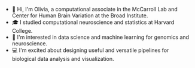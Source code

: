 - 👋 Hi, I'm Olivia, a computational associate in the McCarroll Lab and Center for Human Brain Variation at the Broad Institute.
- 🎓 I studied computational neuroscience and statistics at Harvard College.
- 🧬 I'm interested in data science and machine learning for genomics and neuroscience.
- 💻 I'm excited about designing useful and versatile pipelines for biological data analysis and visualization.

<!--
**Olivia-Yoo/Olivia-Yoo** is a ✨ _special_ ✨ repository because its `README.md` (this file) appears on your GitHub profile.

Here are some ideas to get you started:

- 🔭 I’m currently working on ...
- 🌱 I’m currently learning ...
- 👯 I’m looking to collaborate on ...
- 🤔 I’m looking for help with ...
- 💬 Ask me about ...
- 📫 How to reach me: ...
- 😄 Pronouns: ...
- ⚡ Fun fact: ...
-->
